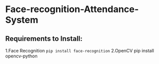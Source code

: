 # Face-recognition-Attendance-System
## Requirements to Install:
1.Face Recognition ``pip install face-recognition``
2.OpenCV pip install opencv-python
